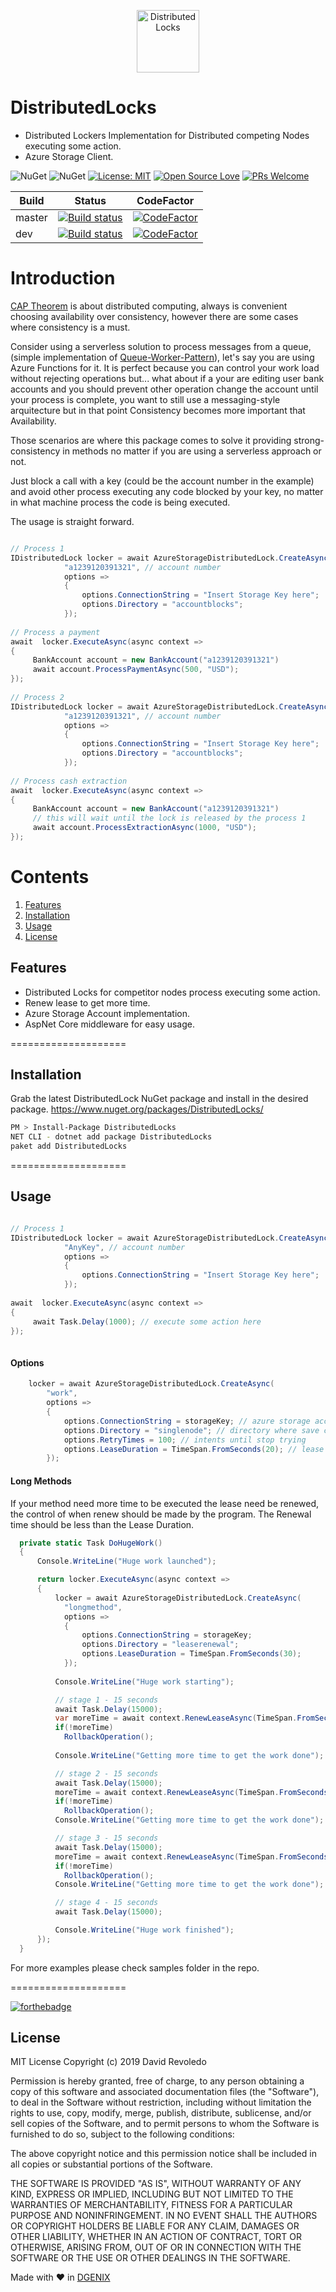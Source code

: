 <p align="center">
  <img src="DistributedLocks.png" alt="DistributedLocks" width="100"/>
</p>

DistributedLocks
====================
- Distributed Lockers Implementation for Distributed competing Nodes executing some action.
- Azure Storage Client.

![NuGet](https://img.shields.io/nuget/dt/DistributedLocks.svg)
![NuGet](https://img.shields.io/nuget/v/DistributedLocks.svg)
[![License: MIT](https://img.shields.io/badge/License-MIT-yellow.svg)](https://opensource.org/licenses/MIT)
[![Open Source Love](https://badges.frapsoft.com/os/v1/open-source.svg?v=102)](https://github.com/ellerbrock/open-source-badge/)
[![PRs Welcome](https://img.shields.io/badge/PRs-welcome-brightgreen.svg?style=flat-square)](http://makeapullrequest.com)

|Build|Status|CodeFactor|
|------|-------------|-------------|
|master|[![Build status](https://ci.appveyor.com/api/projects/status/3s1txd8lrbvn82v2/branch/master?svg=true)](https://ci.appveyor.com/project/davidrevoledo/aspnetcore-autohealthcheck/branch/master)|[![CodeFactor](https://www.codefactor.io/repository/github/davidrevoledo/distributedlocks/badge/master)](https://www.codefactor.io/repository/github/davidrevoledo/distributedlocks/overview/master)
|dev|[![Build status](https://ci.appveyor.com/api/projects/status/ak0heuv6ckkaoft3?svg=true)](https://ci.appveyor.com/project/davidrevoledo/aspnetcore-autohealthcheck-4hy94)|[![CodeFactor](https://www.codefactor.io/repository/github/davidrevoledo/distributedlocks/badge/dev)](https://www.codefactor.io/repository/github/davidrevoledo/distributedlocks/overview/dev)

# Introduction
[CAP Theorem](https://es.wikipedia.org/wiki/Teorema_CAP) is about distributed computing, always is convenient choosing availability over consistency, however there are some cases where consistency is a must.

Consider using a serverless solution to process messages from a queue, (simple implementation of [Queue-Worker-Pattern](https://docs.microsoft.com/en-us/azure/architecture/guide/architecture-styles/web-queue-worker)), let's say you are using Azure Functions for it. It is perfect because you can control your work load without rejecting operations but... what about if a your are editing user bank accounts and you should prevent other operation change the account until your process is complete, you want to still use a messaging-style arquitecture but in that point Consistency becomes more important that Availability.

Those scenarios are where this package comes to solve it providing strong-consistency in methods no matter if you are using a serverless approach or not.

Just block a call with a key (could be the account number in the example) and avoid other process executing any code blocked by your key, no matter in what machine process the code is being executed.

The usage is straight forward.

``` c#

// Process 1
IDistributedLock locker = await AzureStorageDistributedLock.CreateAsync(
            "a1239120391321", // account number
            options =>
            {
                options.ConnectionString = "Insert Storage Key here";
                options.Directory = "accountblocks";
            });
          
// Process a payment
await  locker.ExecuteAsync(async context =>
{
     BankAccount account = new BankAccount("a1239120391321")
     await account.ProcessPaymentAsync(500, "USD");
});
            
// Process 2
IDistributedLock locker = await AzureStorageDistributedLock.CreateAsync(
            "a1239120391321", // account number
            options =>
            {
                options.ConnectionString = "Insert Storage Key here";
                options.Directory = "accountblocks";
            });
            
// Process cash extraction
await  locker.ExecuteAsync(async context =>
{
     BankAccount account = new BankAccount("a1239120391321")
     // this will wait until the lock is released by the process 1
     await account.ProcessExtractionAsync(1000, "USD");
});

```

# Contents

1. [Features](#features)
2. [Installation](#installation)
3. [Usage](#usage)
4. [License](#license)

## <a name="features"> Features </a>

- Distributed Locks for competitor nodes process executing some action.
- Renew lease to get more time.
- Azure Storage Account implementation.
- AspNet Core middleware for easy usage.

====================

## <a name="installation"> Installation </a>

Grab the latest DistributedLock NuGet package and install in the desired package. https://www.nuget.org/packages/DistributedLocks/
```sh
PM > Install-Package DistributedLocks
NET CLI - dotnet add package DistributedLocks
paket add DistributedLocks
```

====================

## <a name="usage"> Usage </a>

``` c#

// Process 1
IDistributedLock locker = await AzureStorageDistributedLock.CreateAsync(
            "AnyKey", // account number
            options =>
            {
                options.ConnectionString = "Insert Storage Key here";
            });
          
await  locker.ExecuteAsync(async context =>
{
     await Task.Delay(1000); // execute some action here
});
           
```
#### Options 
``` c#
    locker = await AzureStorageDistributedLock.CreateAsync(
        "work",
        options =>
        {
            options.ConnectionString = storageKey; // azure storage account key
            options.Directory = "singlenode"; // directory where save checkpoints
            options.RetryTimes = 100; // intents until stop trying
            options.LeaseDuration = TimeSpan.FromSeconds(20); // lease duration in azure storage account is between 10 - 60 seconds
        });
```

#### Long Methods
If your method need more time to be executed the lease need be renewed, the control of when renew should be made by the program.
The Renewal time should be less than the Lease Duration.

``` c#
  private static Task DoHugeWork()
  {
      Console.WriteLine("Huge work launched");

      return locker.ExecuteAsync(async context =>
      {
          locker = await AzureStorageDistributedLock.CreateAsync(
            "longmethod",
            options =>
            {
                options.ConnectionString = storageKey;
                options.Directory = "leaserenewal";
                options.LeaseDuration = TimeSpan.FromSeconds(30);
            });
      
          Console.WriteLine("Huge work starting");

          // stage 1 - 15 seconds
          await Task.Delay(15000);
          var moreTime = await context.RenewLeaseAsync(TimeSpan.FromSeconds(20));
          if(!moreTime)
            RollbackOperation();
          
          Console.WriteLine("Getting more time to get the work done");

          // stage 2 - 15 seconds
          await Task.Delay(15000);
          moreTime = await context.RenewLeaseAsync(TimeSpan.FromSeconds(20));
          if(!moreTime)
            RollbackOperation();
          Console.WriteLine("Getting more time to get the work done");

          // stage 3 - 15 seconds
          await Task.Delay(15000);
          moreTime = await context.RenewLeaseAsync(TimeSpan.FromSeconds(20));
          if(!moreTime)
            RollbackOperation();
          Console.WriteLine("Getting more time to get the work done");

          // stage 4 - 15 seconds
          await Task.Delay(15000);

          Console.WriteLine("Huge work finished");
      });
  }
```

For more examples please check samples folder in the repo.

====================

[![forthebadge](https://forthebadge.com/images/badges/built-with-love.svg)](http://forthebadge.com)

## <a name="license"> License </a>

MIT License
Copyright (c) 2019 David Revoledo

Permission is hereby granted, free of charge, to any person obtaining a copy
of this software and associated documentation files (the "Software"), to deal
in the Software without restriction, including without limitation the rights
to use, copy, modify, merge, publish, distribute, sublicense, and/or sell
copies of the Software, and to permit persons to whom the Software is
furnished to do so, subject to the following conditions:

The above copyright notice and this permission notice shall be included in all
copies or substantial portions of the Software.

THE SOFTWARE IS PROVIDED "AS IS", WITHOUT WARRANTY OF ANY KIND, EXPRESS OR
IMPLIED, INCLUDING BUT NOT LIMITED TO THE WARRANTIES OF MERCHANTABILITY,
FITNESS FOR A PARTICULAR PURPOSE AND NONINFRINGEMENT. IN NO EVENT SHALL THE
AUTHORS OR COPYRIGHT HOLDERS BE LIABLE FOR ANY CLAIM, DAMAGES OR OTHER
LIABILITY, WHETHER IN AN ACTION OF CONTRACT, TORT OR OTHERWISE, ARISING FROM,
OUT OF OR IN CONNECTION WITH THE SOFTWARE OR THE USE OR OTHER DEALINGS IN THE
SOFTWARE.

Made with ❤ in [DGENIX](https://www.dgenix.com/)

